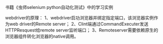 书籍《虫师selenium python自动化测试》中的学习实例

webdriver的原理：
1、webdriver启功浏览器并绑定指定端口，该浏览器实例作为web driver的Remote server；
2、Clint端通过CommandExecuter发送HTTPResquest给remote server监听端口；
3、Remoteserver需要依赖原生的浏览器组件转化浏览器的native调用。
